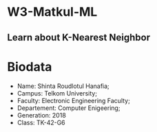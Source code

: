 # W3-Matkul-ML
Learn about K-Nearest Neighbor
---
# Biodata
- Name: Shinta Roudlotul Hanafia;
- Campus: Telkom University;
- Faculty: Electronic Engineering Faculty;
- Departement: Computer Enigeering;
- Generation: 2018
- Class: TK-42-G6
